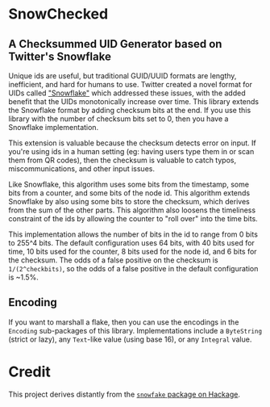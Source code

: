 # SnowChecked

## A Checksummed UID Generator based on Twitter's Snowflake

Unique ids are useful, but traditional GUID/UUID formats are lengthy, inefficient, and hard for humans to use. Twitter
created a novel format for UIDs called ["Snowflake"](https://developer.twitter.com/en/docs/twitter-ids) which addressed
these issues, with the added benefit that the UIDs monotonically increase over time.
This library extends the Snowflake format by adding checksum bits at the end. If you use this library with
the number of checksum bits set to 0, then you have a Snowflake implementation.

This extension is valuable because the checksum detects error on input. If you're using ids in a human setting
(eg: having users type them in or scan them from QR codes), then the checksum is valuable to catch typos,
miscommunications, and other input issues.

Like Snowflake, this algorithm uses some bits from the timestamp, some bits from a counter, and some bits of the node id.
This algorithm extends Snowflake by also using some bits to store the checksum, which derives from the sum of the other parts. This algorithm also loosens the timeliness constraint of the ids by allowing the counter to "roll over" into the time bits.

This implementation allows the number of bits in the id to range from 0 bits to 255^4 bits. The default configuration uses
64 bits, with 40 bits used for time, 10 bits used for the counter, 8 bits used for the node id, and 6 bits for the checksum.
The odds of a false positive on the checksum is `1/(2^checkbits)`, so the odds of a false positive in the default configuration
is ~1.5%. 

## Encoding

If you want to marshall a flake, then you can use the encodings in the `Encoding` sub-packages of this library. Implementations
include a `ByteString` (strict or lazy), any `Text`-like value (using base 16), or any `Integral` value.

# Credit

This project derives distantly from the [`snowfake` package on Hackage](https://hackage.haskell.org/package/snowflake).
